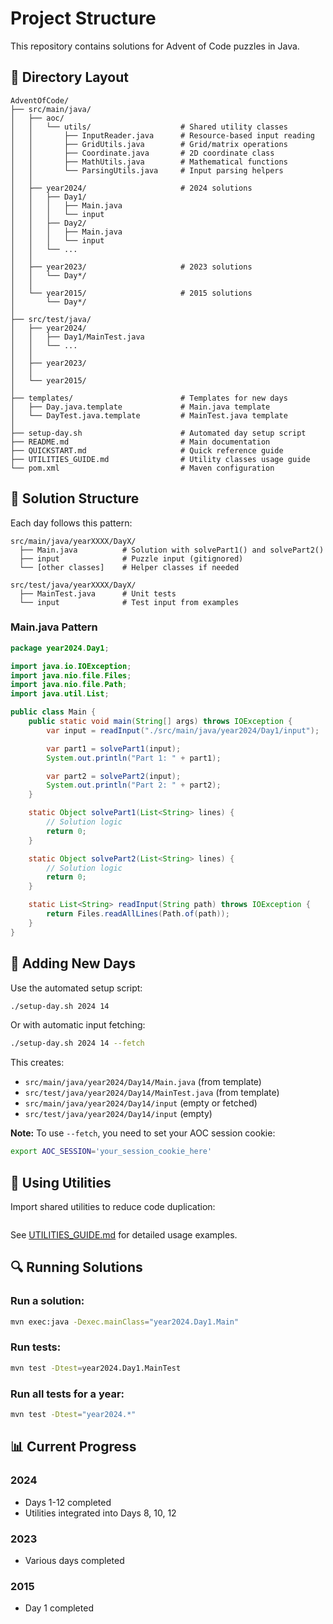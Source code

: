 # Project Structure

This repository contains solutions for Advent of Code puzzles in Java.

## 📂 Directory Layout

```
AdventOfCode/
├── src/main/java/
│   ├── aoc/
│   │   └── utils/                    # Shared utility classes
│   │       ├── InputReader.java      # Resource-based input reading
│   │       ├── GridUtils.java        # Grid/matrix operations
│   │       ├── Coordinate.java       # 2D coordinate class
│   │       ├── MathUtils.java        # Mathematical functions
│   │       └── ParsingUtils.java     # Input parsing helpers
│   │
│   ├── year2024/                     # 2024 solutions
│   │   ├── Day1/
│   │   │   ├── Main.java
│   │   │   └── input
│   │   ├── Day2/
│   │   │   ├── Main.java
│   │   │   └── input
│   │   └── ...
│   │
│   ├── year2023/                     # 2023 solutions
│   │   └── Day*/
│   │
│   └── year2015/                     # 2015 solutions
│       └── Day*/
│
├── src/test/java/
│   ├── year2024/
│   │   ├── Day1/MainTest.java
│   │   └── ...
│   │
│   ├── year2023/
│   │
│   └── year2015/
│
├── templates/                        # Templates for new days
│   ├── Day.java.template             # Main.java template
│   └── DayTest.java.template         # MainTest.java template
│
├── setup-day.sh                      # Automated day setup script
├── README.md                         # Main documentation
├── QUICKSTART.md                     # Quick reference guide
├── UTILITIES_GUIDE.md                # Utility classes usage guide
└── pom.xml                           # Maven configuration
```

## 📝 Solution Structure

Each day follows this pattern:

```
src/main/java/yearXXXX/DayX/
  ├── Main.java          # Solution with solvePart1() and solvePart2()
  ├── input              # Puzzle input (gitignored)
  └── [other classes]    # Helper classes if needed

src/test/java/yearXXXX/DayX/
  ├── MainTest.java      # Unit tests
  └── input              # Test input from examples
```

### Main.java Pattern

```java
package year2024.Day1;

import java.io.IOException;
import java.nio.file.Files;
import java.nio.file.Path;
import java.util.List;

public class Main {
    public static void main(String[] args) throws IOException {
        var input = readInput("./src/main/java/year2024/Day1/input");

        var part1 = solvePart1(input);
        System.out.println("Part 1: " + part1);

        var part2 = solvePart2(input);
        System.out.println("Part 2: " + part2);
    }

    static Object solvePart1(List<String> lines) {
        // Solution logic
        return 0;
    }

    static Object solvePart2(List<String> lines) {
        // Solution logic
        return 0;
    }

    static List<String> readInput(String path) throws IOException {
        return Files.readAllLines(Path.of(path));
    }
}
```

## 🚀 Adding New Days

Use the automated setup script:

```bash
./setup-day.sh 2024 14
```

Or with automatic input fetching:

```bash
./setup-day.sh 2024 14 --fetch
```

This creates:
- `src/main/java/year2024/Day14/Main.java` (from template)
- `src/test/java/year2024/Day14/MainTest.java` (from template)
- `src/main/java/year2024/Day14/input` (empty or fetched)
- `src/test/java/year2024/Day14/input` (empty)

**Note:** To use `--fetch`, you need to set your AOC session cookie:
```bash
export AOC_SESSION='your_session_cookie_here'
```

## 🔧 Using Utilities

Import shared utilities to reduce code duplication:

```java


```

See [UTILITIES_GUIDE.md](UTILITIES_GUIDE.md) for detailed usage examples.

## 🔍 Running Solutions

### Run a solution:
```bash
mvn exec:java -Dexec.mainClass="year2024.Day1.Main"
```

### Run tests:
```bash
mvn test -Dtest=year2024.Day1.MainTest
```

### Run all tests for a year:
```bash
mvn test -Dtest="year2024.*"
```

## 📊 Current Progress

### 2024
- Days 1-12 completed
- Utilities integrated into Days 8, 10, 12

### 2023
- Various days completed

### 2015
- Day 1 completed
